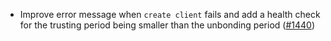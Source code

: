 - Improve error message when `create client` fails and add a health
  check for the trusting period being smaller than the unbonding period
  ([#1440](https://github.com/informalsystems/ibc-rs/issues/1440))
